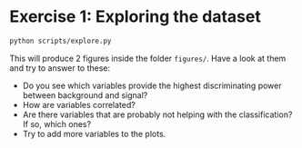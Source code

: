 
# Exercise 1: Exploring the dataset
<!-- The data for the exercise are collected in side `data/dataWW_d1.root`. This is a dataset composed of signal and background events for a Higgs analysis decaying to two W bosons ($H\to W^+W^-$). Inside this dataset there are many different variables that we want to explore before starting the classification task. For this task, have a look at [`scripts/explore.py`](scripts/explore.py) and execute it with -->
```bash
python scripts/explore.py
```
This will produce 2 figures inside the folder `figures/`. Have a look at them and try to answer to these:
 - Do you see which variables provide the highest discriminating power between background and signal?
 - How are variables correlated?
 - Are there variables that are probably not helping with the classification? If so, which ones?
 - Try to add more variables to the plots.